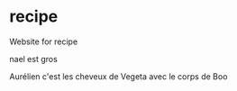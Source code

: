 # recipe
Website for recipe

nael est gros

Aurélien c'est les cheveux de Vegeta avec le corps de Boo
